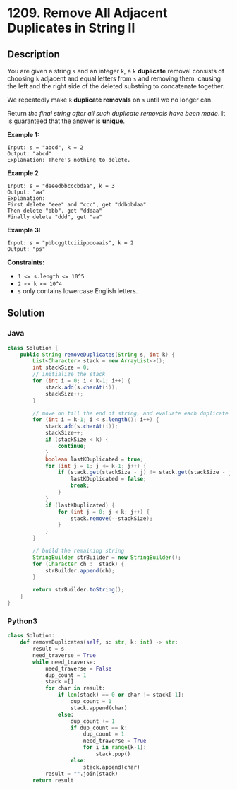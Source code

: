 # 1209. Remove All Adjacent Duplicates in String II

## Description

You are given a string `s` and an integer `k`, a `k` **duplicate** removal consists of choosing `k` adjacent and equal letters from `s` and removing them, causing the left and the right side of the deleted substring to concatenate together.

We repeatedly make `k` **duplicate removals** on `s` until we no longer can.

Return *the final string after all such duplicate removals have been made*. It is guaranteed that the answer is **unique**.

**Example 1:**
```
Input: s = "abcd", k = 2
Output: "abcd"
Explanation: There's nothing to delete.
```

**Example 2**
```
Input: s = "deeedbbcccbdaa", k = 3
Output: "aa"
Explanation: 
First delete "eee" and "ccc", get "ddbbbdaa"
Then delete "bbb", get "dddaa"
Finally delete "ddd", get "aa"
```

**Example 3:**
```
Input: s = "pbbcggttciiippooaais", k = 2
Output: "ps"
```

**Constraints:**
+ `1 <= s.length <= 10^5`
+ `2 <= k <= 10^4`
+ `s` only contains lowercase English letters.


## Solution

### Java
```java
class Solution {
    public String removeDuplicates(String s, int k) {
        List<Character> stack = new ArrayList<>();
        int stackSize = 0;
        // initialize the stack
        for (int i = 0; i < k-1; i++) {
            stack.add(s.charAt(i));
            stackSize++;
        }

        // move on till the end of string, and evaluate each duplicate
        for (int i = k-1; i < s.length(); i++) {
            stack.add(s.charAt(i));
            stackSize++;
            if (stackSize < k) {
                continue;
            }
            boolean lastKDuplicated = true;
            for (int j = 1; j <= k-1; j++) {
                if (stack.get(stackSize - j) != stack.get(stackSize - j - 1)) {
                    lastKDuplicated = false;
                    break;
                }
            }
            if (lastKDuplicated) {
                for (int j = 0; j < k; j++) {
                    stack.remove(--stackSize);
                }    
            }
        }

        // build the remaining string
        StringBuilder strBuilder = new StringBuilder();
        for (Character ch :  stack) {
            strBuilder.append(ch);
        }

        return strBuilder.toString();
    }
}
```

### Python3
```python
class Solution:
    def removeDuplicates(self, s: str, k: int) -> str:
        result = s
        need_traverse = True
        while need_traverse:
            need_traverse = False
            dup_count = 1
            stack =[]
            for char in result:
                if len(stack) == 0 or char != stack[-1]:
                    dup_count = 1
                    stack.append(char)
                else:
                    dup_count += 1
                    if dup_count == k:
                        dup_count = 1
                        need_traverse = True
                        for i in range(k-1):
                            stack.pop()
                    else:
                        stack.append(char)
            result = "".join(stack)
        return result
```
